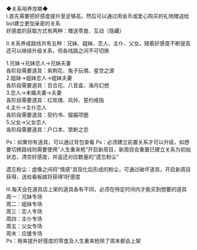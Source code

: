 ◆关系培养攻略◆  
Ⅰ.首先需要把好感度提升至足够高，然后可以通过用金币或爱心购买的礼物赠送给bot建立更加亲密的关系  
好感度的获取方式有两种：赠送零食、互动（隐藏）  

Ⅱ.关系养成路线共有五种：兄妹、姐妹、恋人、主仆、父女。随着好感度不断提高还可以继续升级关系，但各线路之间不可切换   

1.兄妹→兄妹恋人→兄妹夫妻  
各阶段需要道具：紫荆花、兔子玩偶、星空之源  
2.姐妹→姐妹恋人→姐妹夫妻  
各阶段需要道具：百合花、八音盒、海月幻想  
3.恋人→未婚夫妻→夫妻  
各阶段需要道具：红玫瑰、风铃、誓约戒指  
4.主仆→主仆恋人  
各阶段需要道具：契约书、猫猫项圈  
5.父女→父女恋人  
各阶段需要道具：户口本、禁断之恋    

Ps：如果你有道具，可以通过背包查看
Ps：必须建立前置关系才可以升级，如想要切换路线则需要使用“人生重来枪”开启新周目，新周目会重置已建立关系为初始状态，清空好感度，并返还对应数量的“遗忘粉尘”  

  

遗忘粉尘：虚像之间将“情感”具现化后形成的粉尘，可通过破坏道具，开启新周目获得，送给看板娘将获得1好感度  

  

Ⅲ.每天会在道具店上架的道具各有不同，必须在特定时间内才能买到想要的道具  
周一：兄妹专场  
周二：姐妹专场  
周三：恋人专场  
周四：主仆专场  
周五：父女专场  
周末：应援专场  
Ps：用来提升好感度的零食及人生重来枪除了周末都会上架  
